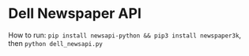 # Dell Newspaper API

How to run: `pip install newsapi-python && pip3 install newspaper3k`, then `python dell_newsapi.py`
